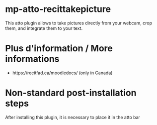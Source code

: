 # mp-atto-recittakepicture

This atto plugin allows to take pictures directly from your webcam, crop them, and integrate them to your text.

 # Plus d'information / More informations
 
<ul>
	<li>https://recitfad.ca/moodledocs/ (only in Canada)</li>
</ul>
   
 # Non-standard post-installation steps
 After installing this plugin, it is necessary to place it in the atto bar